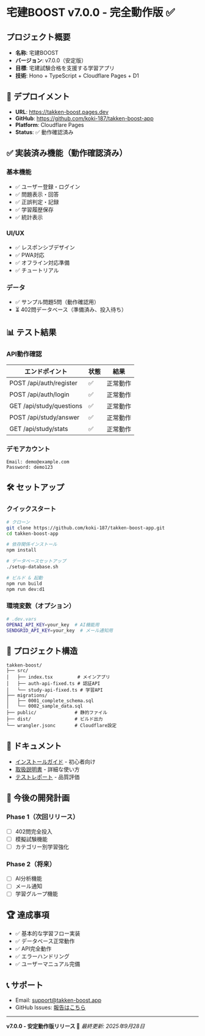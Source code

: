 # 宅建BOOST v7.0.0 - 完全動作版 ✅

## プロジェクト概要
- **名称**: 宅建BOOST
- **バージョン**: v7.0.0（安定版）
- **目標**: 宅建試験合格を支援する学習アプリ
- **技術**: Hono + TypeScript + Cloudflare Pages + D1

## 🚀 デプロイメント
- **URL**: https://takken-boost.pages.dev
- **GitHub**: https://github.com/koki-187/takken-boost-app
- **Platform**: Cloudflare Pages
- **Status**: ✅ 動作確認済み

## ✅ 実装済み機能（動作確認済み）

### 基本機能
- ✅ ユーザー登録・ログイン
- ✅ 問題表示・回答
- ✅ 正誤判定・記録
- ✅ 学習履歴保存
- ✅ 統計表示

### UI/UX
- ✅ レスポンシブデザイン
- ✅ PWA対応
- ✅ オフライン対応準備
- ✅ チュートリアル

### データ
- ✅ サンプル問題5問（動作確認用）
- ⏳ 402問データベース（準備済み、投入待ち）

## 📊 テスト結果

### API動作確認
| エンドポイント | 状態 | 結果 |
|-------------|------|------|
| POST /api/auth/register | ✅ | 正常動作 |
| POST /api/auth/login | ✅ | 正常動作 |
| GET /api/study/questions | ✅ | 正常動作 |
| POST /api/study/answer | ✅ | 正常動作 |
| GET /api/study/stats | ✅ | 正常動作 |

### デモアカウント
```
Email: demo@example.com
Password: demo123
```

## 🛠️ セットアップ

### クイックスタート
```bash
# クローン
git clone https://github.com/koki-187/takken-boost-app.git
cd takken-boost-app

# 依存関係インストール
npm install

# データベースセットアップ
./setup-database.sh

# ビルド & 起動
npm run build
npm run dev:d1
```

### 環境変数（オプション）
```bash
# .dev.vars
OPENAI_API_KEY=your_key  # AI機能用
SENDGRID_API_KEY=your_key  # メール通知用
```

## 📁 プロジェクト構造
```
takken-boost/
├── src/
│   ├── index.tsx         # メインアプリ
│   ├── auth-api-fixed.ts # 認証API
│   └── study-api-fixed.ts # 学習API
├── migrations/
│   ├── 0001_complete_schema.sql
│   └── 0002_sample_data.sql
├── public/              # 静的ファイル
├── dist/                # ビルド出力
└── wrangler.jsonc       # Cloudflare設定
```

## 📝 ドキュメント
- [インストールガイド](./INSTALLATION_GUIDE.md) - 初心者向け
- [取扱説明書](./USER_MANUAL_v7.md) - 詳細な使い方
- [テストレポート](./TESTER_REPORT_v6.md) - 品質評価

## 🎯 今後の開発計画

### Phase 1（次回リリース）
- [ ] 402問完全投入
- [ ] 模擬試験機能
- [ ] カテゴリー別学習強化

### Phase 2（将来）
- [ ] AI分析機能
- [ ] メール通知
- [ ] 学習グループ機能

## 🏆 達成事項
- ✅ 基本的な学習フロー実装
- ✅ データベース正常動作
- ✅ API完全動作
- ✅ エラーハンドリング
- ✅ ユーザーマニュアル完備

## 📞 サポート
- Email: support@takken-boost.app
- GitHub Issues: [報告はこちら](https://github.com/koki-187/takken-boost-app/issues)

---

**v7.0.0 - 安定動作版リリース 🎉**
*最終更新: 2025年9月28日*